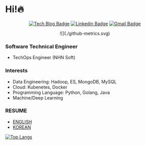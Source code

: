 # Hi!🔥
<div align=center>

[![Tech Blog Badge](http://img.shields.io/badge/-Tech%20blog-black?style=flat-square&link=https://jx2lee.github.io/)](https://jx2lee.github.io/) 
[![Linkedin Badge](https://img.shields.io/badge/-LinkedIn-blue?style=flat-square&logo=Linkedin&logoColor=white&link=https://www.linkedin.com/in/jx2lee/)](https://www.linkedin.com/in/jx2lee/) 
[![Gmail Badge](https://img.shields.io/badge/-Gmail-d14836?style=flat-square&logo=Gmail&logoColor=white&link=mailto:jaejun.lee.1991@gmail.com)](mailto:jaejun.lee.1991@gmail.com)

</div>

<div align=center>
![](./github-metrics.svg)
</div>

### Software Technical Engineer
* TechOps Engineer (NHN Soft)

### Interests
* Data Engineering: Hadoop, ES, MongoDB, MySQL
* Cloud: Kubenetes, Docker
* Programming Language: Python, Golang, Java
* Machine/Deep Learning

### RESUME
* [ENGLISH](https://github.com/jx2lee/my-resume/blob/master/RESUME_eng.md)
* [KOREAN](https://github.com/jx2lee/my-resume/blob/master/RESUME_kor.md)

[![Top Langs](https://github-readme-stats.vercel.app/api/top-langs/?username=jx2lee&hide=Jupyter-Notebook,html&exclude_repo=github-readme-stats,jx2lee.github.io,jaydebeapi,flashtext,junior-recruit-scheduler,markdowntutorial.com,k9s,fairing,kubeflow&theme=dracula)](https://github.com/anuraghazra/github-readme-stats)

<!--
<p align="center">
  <a href="https://github.com/jx2lee/">
    <img src="https://raw.githubusercontent.com/jx2lee/jx2lee/master/github-metrics.svg" />
  </a>
</p>
-->
